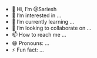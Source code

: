 - 👋 Hi, I’m @Sariesh
- 👀 I’m interested in ...
- 🌱 I’m currently learning ...
- 💞️ I’m looking to collaborate on ...
- 📫 How to reach me ...
- 😄 Pronouns: ...
- ⚡ Fun fact: ...

<!---
Sariesh/Sariesh is a ✨ special ✨ repository because its `README.md` (this file) appears on your GitHub profile.
You can click the Preview link to take a look at your changes.
--->
